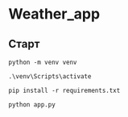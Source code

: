 # Weather_app

## Старт
    python -m venv venv

    .\venv\Scripts\activate
    
    pip install -r requirements.txt
    
    python app.py
